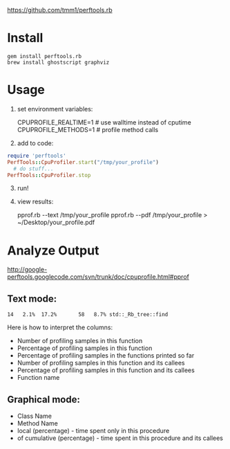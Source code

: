 https://github.com/tmm1/perftools.rb

# Install

    gem install perftools.rb
    brew install ghostscript graphviz

# Usage

1. set environment variables:

    CPUPROFILE_REALTIME=1  # use walltime instead of cputime
    CPUPROFILE_METHODS=1  # profile method calls

2. add to code:

``` ruby
require 'perftools'
PerfTools::CpuProfiler.start("/tmp/your_profile")
  # do stuff...
PerfTools::CpuProfiler.stop
```

3. run!

4. view results:

    pprof.rb --text /tmp/your_profile
    pprof.rb --pdf /tmp/your_profile > ~/Desktop/your_profile.pdf

# Analyze Output

http://google-perftools.googlecode.com/svn/trunk/doc/cpuprofile.html#pprof

## Text mode:

    14   2.1%  17.2%       58   8.7% std::_Rb_tree::find

Here is how to interpret the columns:

* Number of profiling samples in this function
* Percentage of profiling samples in this function
* Percentage of profiling samples in the functions printed so far
* Number of profiling samples in this function and its callees
* Percentage of profiling samples in this function and its callees
* Function name

## Graphical mode:

* Class Name
* Method Name
* local (percentage) - time spent only in this procedure
* of cumulative (percentage) - time spent in this procedure and its callees
